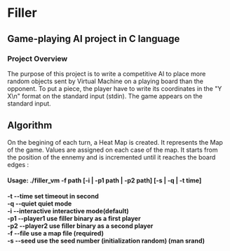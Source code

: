 # Filler
## Game-playing AI project in C language

### Project Overview

The purpose of this project is to write a competitive AI to place more random objects sent by Virtual Machine on a playing board than the opponent. To put a piece, the player have to write its coordinates in the "Y X\n" format on the standard input (stdin). The game appears on the standard input. 

## Algorithm

On the begining of each turn, a Heat Map is created. It represents the Map of the game. Values are assigned on each case of the map. It starts from the position of the ennemy and is incremented until it reaches the board edges :







#### Usage: ./filler_vm -f path [-i | -p1 path | -p2 path] <b>[-s | -q | -t time]
   -t  --time		set timeout in second
   <br>-q  --quiet		quiet mode
   <br>-i  --interactive	interactive mode(default)
   <br>-p1 --player1	use filler binary as a first player
   <br>-p2 --player2	use filler binary as a second player
   <br>-f  --file		use a map file (required)
   <br>-s  --seed		use the seed number (initialization random) (man srand)</b>
   

